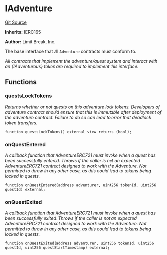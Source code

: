 # IAdventure
[Git Source](https://github.com/zanzai-dev/creator-token-standards/blob/e3ca932d2edc594487078ba2c4da4e803f84d6a3/src/adventures/IAdventure.sol)

**Inherits:**
IERC165

**Author:**
Limit Break, Inc.

The base interface that all `Adventure` contracts must conform to.

*All contracts that implement the adventure/quest system and interact with an {IAdventurous} token are required to implement this interface.*


## Functions
### questsLockTokens

*Returns whether or not quests on this adventure lock tokens.
Developers of adventure contract should ensure that this is immutable
after deployment of the adventure contract.  Failure to do so
can lead to error that deadlock token transfers.*


```solidity
function questsLockTokens() external view returns (bool);
```

### onQuestEntered

*A callback function that AdventureERC721 must invoke when a quest has been successfully entered.
Throws if the caller is not an expected AdventureERC721 contract designed to work with the Adventure.
Not permitted to throw in any other case, as this could lead to tokens being locked in quests.*


```solidity
function onQuestEntered(address adventurer, uint256 tokenId, uint256 questId) external;
```

### onQuestExited

*A callback function that AdventureERC721 must invoke when a quest has been successfully exited.
Throws if the caller is not an expected AdventureERC721 contract designed to work with the Adventure.
Not permitted to throw in any other case, as this could lead to tokens being locked in quests.*


```solidity
function onQuestExited(address adventurer, uint256 tokenId, uint256 questId, uint256 questStartTimestamp) external;
```


